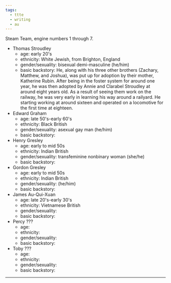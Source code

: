 ```yaml
---
tags:
  - ttte
  - writing
  - au
---
```

Steam Team, engine numbers 1 through 7.
- Thomas Stroudley
	- age: early 20's
	- ethnicity: White Jewish, from Brighton, England
	- gender/sexuality: bisexual demi-masculine (he/him)
	- basic backstory: He, along with his three other brothers (Zachary, Matthew, and Joshua), was put up for adoption by their mother, Katherine Rubin. After being in the foster system for around one year, he was then adopted by Annie and Clarabel Stroudley at around eight years old. As a result of seeing them work on the railway, he was very early in learning his way around a railyard. He starting working at around sixteen and operated on a locomotive for the first time at eighteen.
- Edward Graham
	- age: late 50's-early 60's
	- ethnicity: Black British
	- gender/sexuality: asexual gay man (he/him)
	- basic backstory:
- Henry Gresley
	- age: early to mid 50s
	- ethnicity: Indian British
	- gender/sexuality: transfeminine nonbinary woman (she/he)
	- basic backstory:
- Gordon Gresley
	- age: early to mid 50s
	- ethnicity: Indian British
	- gender/sexuality: (he/him)
	- basic backstory:
- James Au-Qui-Xuan
	- age: late 20's-early 30's
	- ethnicity: Vietnamese British
	- gender/sexuality:
	- basic backstory:
- Percy ???
	- age:
	- ethnicity:
	- gender/sexuality:
	- basic backstory:
- Toby ???
	- age:
	- ethnicity:
	- gender/sexuality:
	- basic backstory:
---


